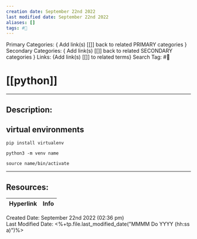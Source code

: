 ```yaml
---
creation date: September 22nd 2022
last modified date: September 22nd 2022
aliases: []
tags: #📕
---
```


Primary Categories: { Add link(s) [[]] back to related PRIMARY categories }
Secondary Categories:  { Add link(s) [[]] back to related SECONDARY categories }
Links: {Add link(s) [[]] to related terms}
Search Tag: #📕  

# [[python]]  
___

## Description:  

## virtual environments

```
pip install virtualenv

python3 -m venv name

source name/bin/activate
```





___

## Resources:

| Hyperlink | Info |
| --------- | ---- |


Created Date: September 22nd 2022 (02:36 pm)  
Last Modified Date: <%+tp.file.last_modified_date("MMMM Do YYYY (hh:ss a)")%>
